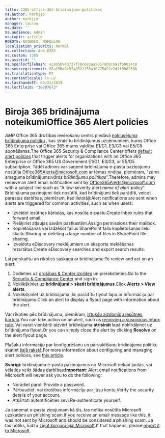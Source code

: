 ```yaml
---
title: 1385-office-365-brīdinājums-politikas
ms.author: markjjo
author: markjjo
manager: lauraw
ms.date: ''
ms.audience: Admin
ms.topic: article
ROBOTS: NOINDEX, NOFOLLOW
localization_priority: Normal
ms.collection: Adm_O365
ms.custom: 1385
ms.assetid: ''
ms.openlocfilehash: 428d5b943737f78c683aa50578b0c0a1fb0034c8
ms.sourcegitcommit: 03a156a9c9740521155a30775492c7dff0982588
ms.translationtype: MT
ms.contentlocale: lv-LV
ms.lasthandoff: 03/22/2019
ms.locfileid: "30787673"
---
```

# <a name="office-365-alert-policies"></a><span data-ttu-id="aabbc-102">Biroja 365 brīdinājuma noteikumi</span><span class="sxs-lookup"><span data-stu-id="aabbc-102">Office 365 Alert policies</span></span>

<span data-ttu-id="aabbc-103">_AMP_ Office 365 drošības ievērošanu centrs piedāvā [noklusējuma brīdinājuma politiku](https://docs.microsoft.com/office365/securitycompliance/alert-policies#default-alert-policies) , kas izraisītu brīdinājumus uzņēmumiem, kuros Office 365 Enterprise vai Office 365 mums valdība E1/G1, E3/G3 vai E5/G5 abonēšanas.</span><span class="sxs-lookup"><span data-stu-id="aabbc-103">The Office 365 Security & Compliance Center offers [default alert policies](https://docs.microsoft.com/office365/securitycompliance/alert-policies#default-alert-policies) that trigger alerts for organizations with an Office 365 Enterprise or Office 365 US Government E1/G1, E3/G3, or E5/G5 subscription.</span></span> <span data-ttu-id="aabbc-104">Tādēļ admins var saņemt brīdinājuma e-pasta paziņojumu nosūtīja Office365Alerts@microsoft.com ar tēmas rindiņa, piemēram, "zems smaguma brīdinājums:*vārds brīdinājumu politikas*".</span><span class="sxs-lookup"><span data-stu-id="aabbc-104">Therefore, admins may receive an alert email notification sent by Office365Alerts@microsoft.com with a subject line such as "A low-severity alert:*name of alert policy*".</span></span> <span data-ttu-id="aabbc-105">Brīdinājuma paziņojumi tiek nosūtīti, kad brīdinājumi tiek parādīti, veicot parastas darbības, piemēram, kad lietotāji:</span><span class="sxs-lookup"><span data-stu-id="aabbc-105">Alert notifications are sent when alerts are triggered for common activities, such as when users:</span></span>

- <span data-ttu-id="aabbc-106">Izveidot iesūtnes kārtulas, kas nosūta e-pastu.</span><span class="sxs-lookup"><span data-stu-id="aabbc-106">Create inbox rules that forward email.</span></span>
- <span data-ttu-id="aabbc-107">Piešķiriet atļaujas savām pastkastēm.</span><span class="sxs-lookup"><span data-stu-id="aabbc-107">Assign permissions their mailbox.</span></span>
- <span data-ttu-id="aabbc-108">Koplietošanas vai izdzēšot failus SharePoint failu koplietošanas lielu skaitu.</span><span class="sxs-lookup"><span data-stu-id="aabbc-108">Sharing or deleting a large number of files in SharePoint file sharing.</span></span>
- <span data-ttu-id="aabbc-109">Izveidotu eDiscovery meklējumiem un eksporta meklēšanas rezultātus.</span><span class="sxs-lookup"><span data-stu-id="aabbc-109">Create eDiscovery searches and export search results.</span></span>
 
<span data-ttu-id="aabbc-110">Lai pārskatītu un rīkoties saskaņā ar brīdinājumu:</span><span class="sxs-lookup"><span data-stu-id="aabbc-110">To review and act on an alert:</span></span>

1. <span data-ttu-id="aabbc-111">Dodieties uz [drošības & Center izpildes](https://protection.office.com) un pierakstieties.</span><span class="sxs-lookup"><span data-stu-id="aabbc-111">Go to the [Security & Compliance Center](https://protection.office.com) and sign in.</span></span>
2. <span data-ttu-id="aabbc-112">Noklikšķiniet uz **brīdinājumi > skatīt brīdinājumus**.</span><span class="sxs-lookup"><span data-stu-id="aabbc-112">Click **Alerts > View alerts**.</span></span>
3. <span data-ttu-id="aabbc-113">Noklikšķiniet uz brīdinājuma, lai parādītu flyout lapu ar informāciju par brīdinājumu.</span><span class="sxs-lookup"><span data-stu-id="aabbc-113">Click an alert to display a flyout page with information about the alert.</span></span>

<span data-ttu-id="aabbc-114">Var rīkoties pēc brīdinājumu, piemēram, [iztukšo aizdomīgu iesūtnes kārtulu](https://docs.microsoft.com/office365/securitycompliance/responding-to-a-compromised-email-account).</span><span class="sxs-lookup"><span data-stu-id="aabbc-114">You can take action on an alert, such as [removing a suspicious inbox rule](https://docs.microsoft.com/office365/securitycompliance/responding-to-a-compromised-email-account).</span></span> <span data-ttu-id="aabbc-115">Vai varat vienkārši aizvērt brīdinājuma **atrisināt** lapā noklikšķinot uz brīdinājuma flyout.</span><span class="sxs-lookup"><span data-stu-id="aabbc-115">Or you can simply close the alert by clicking **Resolve** on the alert flyout page.</span></span>

<span data-ttu-id="aabbc-116">Plašāku informāciju par konfigurēšanu un pārvaldīšanu brīdinājuma politiku skatiet [šajā rakstā](https://docs.microsoft.com/office365/securitycompliance/alert-policies).</span><span class="sxs-lookup"><span data-stu-id="aabbc-116">For more information about configuring and managing alert policies, see  [this article](https://docs.microsoft.com/office365/securitycompliance/alert-policies).</span></span>

<span data-ttu-id="aabbc-117">**Svarīgi**: brīdinājuma e-pasta paziņojumus no Microsoft nekad jautās, vai vēlaties veikt šādas darbības:</span><span class="sxs-lookup"><span data-stu-id="aabbc-117">**Important**: Alert email notifications from Microsoft will never ask you to do the following:</span></span>

- <span data-ttu-id="aabbc-118">Norādiet paroli.</span><span class="sxs-lookup"><span data-stu-id="aabbc-118">Provide a password.</span></span>
- <span data-ttu-id="aabbc-119">Pārbaudiet, vai drošības informāciju par jūsu kontu.</span><span class="sxs-lookup"><span data-stu-id="aabbc-119">Verify the security details of your account.</span></span>
- <span data-ttu-id="aabbc-120">Atkārtoti autentificēties sevi.</span><span class="sxs-lookup"><span data-stu-id="aabbc-120">Re-authenticate yourself.</span></span>

<span data-ttu-id="aabbc-121">Ja saņemat e-pasta ziņojumam kā šis, tas netika nosūtīts Microsoft uzskatāmi un phishing scam.</span><span class="sxs-lookup"><span data-stu-id="aabbc-121">If you receive an email message like this, it was not sent by Microsoft and should be considered a phishing scam.</span></span> <span data-ttu-id="aabbc-122">Ja tas notiks, lūdzu [ziņot korporācijai Microsoft](https://docs.microsoft.com/office365/SecurityCompliance/report-junk-email-and-phishing-scams-in-outlook-on-the-web-eop).</span><span class="sxs-lookup"><span data-stu-id="aabbc-122">If that happens, please [report it to Microsoft](https://docs.microsoft.com/office365/SecurityCompliance/report-junk-email-and-phishing-scams-in-outlook-on-the-web-eop).</span></span>